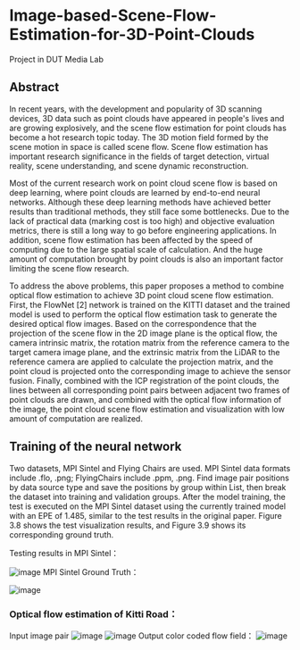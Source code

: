 # Image-based-Scene-Flow-Estimation-for-3D-Point-Clouds
Project in DUT Media Lab

## Abstract
In recent years, with the development and popularity of 3D scanning devices, 3D data such as point clouds have appeared in people's lives and are growing explosively, and the scene flow estimation for point clouds has become a hot research topic today. The 3D motion field formed by the scene motion in space is called scene flow. Scene flow estimation has important research significance in the fields of target detection, virtual reality, scene understanding, and scene dynamic reconstruction. 

Most of the current research work on point cloud scene flow is based on deep learning, where point clouds are learned by end-to-end neural networks. Although these deep learning methods have achieved better results than traditional methods, they still face some bottlenecks. Due to the lack of practical data (marking cost is too high) and objective evaluation metrics, there is still a long way to go before engineering applications. In addition, scene flow estimation has been affected by the speed of computing due to the large spatial scale of calculation. And the huge amount of computation brought by point clouds is also an important factor limiting the scene flow research. 

To address the above problems, this paper proposes a method to combine optical flow estimation to achieve 3D point cloud scene flow estimation. First, the FlowNet [2] network is trained on the KITTI dataset and the trained model is used to perform the optical flow estimation task to generate the desired optical flow images. Based on the correspondence that the projection of the scene flow in the 2D image plane is the optical flow, the camera intrinsic matrix, the rotation matrix from the reference camera to the target camera image plane, and the extrinsic matrix from the LiDAR to the reference camera are applied to calculate the projection matrix, and the point cloud is projected onto the corresponding image to achieve the sensor fusion. Finally, combined with the ICP registration of the point clouds, the lines between all corresponding point pairs between adjacent two frames of point clouds are drawn, and combined with the optical flow information of the image, the point cloud scene flow estimation and visualization with low amount of computation are realized.

## Training of the neural network
Two datasets, MPI Sintel and Flying Chairs are used. MPI Sintel data formats include .flo, .png; FlyingChairs include .ppm, .png. Find image pair positions by data source type and save the positions by group within List, then break the dataset into training and validation groups. After the model training, the test is executed on the MPI Sintel dataset using the currently trained model with an EPE of 1.485, similar to the test results in the original paper. Figure 3.8 shows the test visualization results, and Figure 3.9 shows its corresponding ground truth.

Testing results in MPI Sintel：

![image](https://user-images.githubusercontent.com/95701078/201510971-9e89b1ec-fa4e-4ac5-9d08-ad48271715fc.png)
MPI Sintel Ground Truth：

![image](https://user-images.githubusercontent.com/95701078/201510981-f210c96c-8d93-4f10-9320-7dc233bdb07b.png)
### Optical flow estimation of Kitti Road：
Input image pair
![image](https://user-images.githubusercontent.com/95701078/201511073-bf237298-2724-4053-9e93-a031bd5ce33f.png)
![image](https://user-images.githubusercontent.com/95701078/201511075-08b9644c-a463-4dc9-bac9-229d97fb000e.png)
Output color coded flow field：
![image](https://user-images.githubusercontent.com/95701078/201511077-b8f0c197-c372-4a7b-8c03-5464d23b2378.png)

